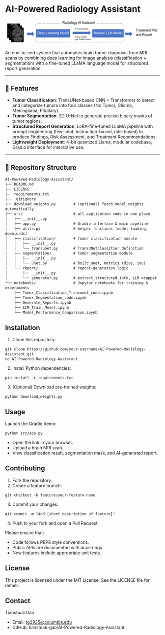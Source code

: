 # AI-Powered Radiology Assistant

![Architecture Overview](image/architecture_overview.png)

An end-to-end system that automates brain tumor diagnosis from MRI scans by combining deep learning for image analysis (classification + segmentation) with a fine-tuned LLaMA language model for structured report generation.

---

## 🚀 Features

- **Tumor Classification**: TransUNet-based CNN + Transformer to detect and categorize tumors into four classes (No Tumor, Glioma, Meningioma, Pituitary).  
- **Tumor Segmentation**: 2D U-Net to generate precise binary masks of tumor regions.  
- **Structured Report Generation**: LoRA-fine-tuned LLaMA pipeline with prompt engineering (few-shot, instruction-based, role-based) to produce Findings, Risk Assessment, and Treatment Recommendations.  
- **Lightweight Deployment**: 4-bit quantized Llama, modular codebase, Gradio interface for interactive use.  

---

## 📂 Repository Structure

```text
AI-Powered-Radiology-Assistant/
├── README.md
├── LICENSE
├── requirements.txt
├── .gitignore
├── download_weights.py        # (optional) fetch model weights automatically
├── src/                       # all application code in one place
│   ├── __init__.py
│   ├── app.py                 # Gradio interface & main pipeline
│   ├── utils.py               # helper functions (model loading, downloads)
│   ├── classification/        # tumor classification module
│   │   ├── __init__.py
│   │   └── transunet.py       # TransUNetClassifier definition
│   ├── segmentation/          # tumor segmentation module
│   │   ├── __init__.py
│   │   └── unet.py            # build_unet, metrics (dice, iou)
│   └── report/                # report-generation logic
│       ├── __init__.py
│       └── generator.py       # extract_structured_info, LLM wrapper
└── notebooks/                 # Jupyter notebooks for training & experiments
    ├── Tumor_Classification_Transunet_code.ipynb
    ├── Tumor_Segmentation_code.ipynb
    ├── Generate_Reports.ipynb
    ├── LLM_Train_Model.ipynb
    └── Model_Performance_Comparison.ipynb
```

## Installation
1. Clone this repository:
```text
git clone https://github.com/your-username/AI-Powered-Radiology-Assistant.git
cd AI-Powered-Radiology-Assistant
```

2. Install Python dependencies:
```text
pip install -r requirements.txt
```

3. (Optional) Download pre-trained weights:
```text
python download_weights.py
```

## Usage
Launch the Gradio demo:
```text
python src/app.py
```
- Open the link in your browser.
- Upload a brain MRI scan.
- View classification result, segmentation mask, and AI-generated report.

## Contributing
1. Fork the repository.
2. Create a feature branch:
```text
git checkout -b feature/your-feature-name
```
3. Commit your changes:
```text
git commit -m "Add [short description of feature]"
```
4. Push to your fork and open a Pull Request.

Please ensure that:
- Code follows PEP8 style conventions.
- Public APIs are documented with docstrings.
- New features include appropriate unit tests.

## License
This project is licensed under the MIT License. See the LICENSE file for details.

## Contact
Tianshuai Gao
- Email: tg2935@columbia.edu
- GitHub: tianshuai-gao/AI-Powered-Radiology-Assistant

